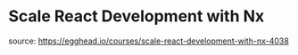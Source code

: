 # Scale React Development with Nx

source: https://egghead.io/courses/scale-react-development-with-nx-4038